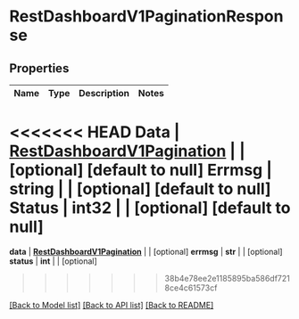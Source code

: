 # RestDashboardV1PaginationResponse

## Properties
Name | Type | Description | Notes
------------ | ------------- | ------------- | -------------
<<<<<<< HEAD
**Data** | [**RestDashboardV1Pagination**](RestDashboardV1Pagination.md) |  | [optional] [default to null]
**Errmsg** | **string** |  | [optional] [default to null]
**Status** | **int32** |  | [optional] [default to null]
=======
**data** | [**RestDashboardV1Pagination**](RestDashboardV1Pagination.md) |  | [optional] 
**errmsg** | **str** |  | [optional] 
**status** | **int** |  | [optional] 
>>>>>>> 38b4e78ee2e1185895ba586df7218ce4c61573cf

[[Back to Model list]](../README.md#documentation-for-models) [[Back to API list]](../README.md#documentation-for-api-endpoints) [[Back to README]](../README.md)



